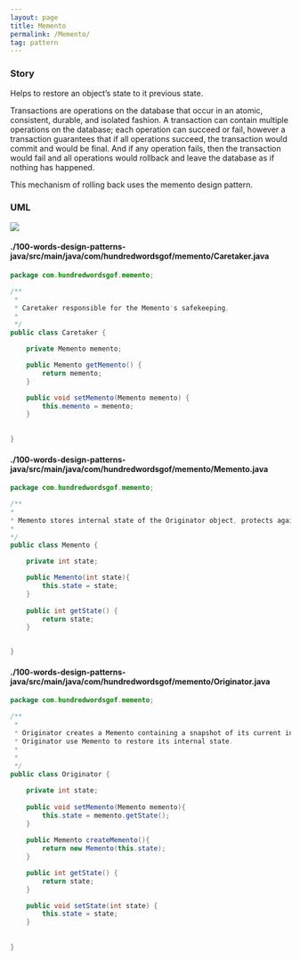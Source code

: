 ```yaml
---
layout: page
title: Memento
permalink: /Memento/
tag: pattern
---
```




### Story 

Helps to restore an object’s state to it previous state.

Transactions are operations on the database that occur in an atomic, consistent, durable, and isolated fashion. 
A transaction can contain multiple operations on the database; each operation can succeed or fail, however a transaction guarantees that if all operations succeed, 
the transaction would commit and would be final. 
And if any operation fails, then the transaction would fail and all operations would rollback and leave the database as if nothing has happened.

This mechanism of rolling back uses the memento design pattern. 



### UML 
![]({{site.baseurl}}/assets/img/memento.png)

#### ./100-words-design-patterns-java/src/main/java/com/hundredwordsgof/memento/Caretaker.java
```java 
package com.hundredwordsgof.memento;

/**
 * 
 * Caretaker responsible for the Memento's safekeeping.
 *
 */
public class Caretaker {

	private Memento memento;

	public Memento getMemento() {
		return memento;
	}

	public void setMemento(Memento memento) {
		this.memento = memento;
	}
	
	
}
```

#### ./100-words-design-patterns-java/src/main/java/com/hundredwordsgof/memento/Memento.java
```java 
package com.hundredwordsgof.memento;

/**
* 
* Memento stores internal state of the Originator object, protects against access by objects other than the Originator.
*
*/
public class Memento {

	private int state;

	public Memento(int state){
		this.state = state;
	}
	
	public int getState() {
		return state;
	}

	
}
```

#### ./100-words-design-patterns-java/src/main/java/com/hundredwordsgof/memento/Originator.java
```java 
package com.hundredwordsgof.memento;

/**
 * 
 * Originator creates a Memento containing a snapshot of its current internal state.
 * Originator use Memento to restore its internal state.
 * 
 *
 */
public class Originator {

	private int state;
	
	public void setMemento(Memento memento){
		this.state = memento.getState();
	}
	
	public Memento createMemento(){
		return new Memento(this.state);
	}

	public int getState() {
		return state;
	}

	public void setState(int state) {
		this.state = state;
	}
	
	
}
```

